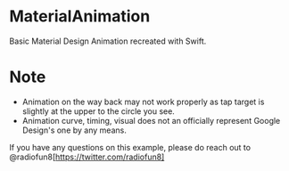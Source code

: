 # MaterialAnimation

Basic Material Design Animation recreated with Swift.

# Note

* Animation on the way back may not work properly as tap target is slightly at the upper to the circle you see. 
* Animation curve, timing, visual does not an officially represent Google Design's one by any means. 


If you have any questions on this example, please do reach out to @radiofun8[https://twitter.com/radiofun8]
